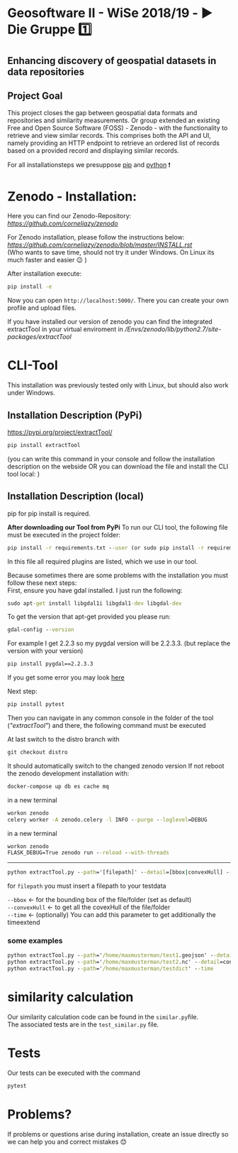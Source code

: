 # Geosoftware II - WiSe 2018/19 - :arrow_forward: Die Gruppe :one: 
## Enhancing discovery of geospatial datasets in data repositories

## Project Goal
This project closes the gap between geospatial data formats and repositories and similarity measurements.
Or group extended an existing Free and Open Source Software (FOSS) - Zenodo - with the functionality to retrieve and view similar records. This comprises both the API and UI, namely providing an HTTP endpoint to retrieve an
ordered list of records based on a provided record and displaying similar records.     
   
For all installationsteps we presuppose [pip](https://pip.pypa.io/en/stable/installing/) and [python](https://www.python.org/) :exclamation:
  
# Zenodo - Installation:      
Here you can find our Zenodo-Repository:   
*https://github.com/corneliazy/zenodo*   

For Zenodo installation, please follow the instructions below:    
*https://github.com/corneliazy/zenodo/blob/master/INSTALL.rst*   
(Who wants to save time, should not try it under Windows. On Linux its much faster and easier :wink: )
 
After installation execute:
```bat
pip install -e
```
Now you can open `http://localhost:5000/`. There you can create your own profile and upload files.

If you have installed our version of zenodo you can find the integrated extractTool in your virtual enviroment in */Envs/zenodo/lib/python2.7/site-packages/extractTool* 


# CLI-Tool   
This installation was previously tested only with Linux, but should also work under Windows.  

## Installation Description (PyPi)  
https://pypi.org/project/extractTool/  
```bat 
pip install extractTool
```  
   
(you can write this command in your console and follow the installation description on the webside OR    you can download the file and install the CLI tool local: )   
## Installation Description (local)
 
pip for pip install is required.   

**After downloading our Tool from PyPi** 
To run our CLI tool, the following file must be executed in the project folder:   
     
```bat 
pip install -r requirements.txt --user (or sudo pip install -r requirements.txt) 
```
   
In this file all required plugins are listed, which we use in our tool.      

Because sometimes there are some problems with the installation you must follow these next steps:   
First, ensure you have gdal installed. I just run the following:
```bat 
sudo apt-get install libgdal1i libgdal1-dev libgdal-dev
```
To get the version that apt-get provided you please run: 
```bat
gdal-config --version
``` 
For example I get 2.2.3 so my pygdal version will be 2.2.3.3. (but replace the version with your version)
```bat
pip install pygdal==2.2.3.3
```
If you get some error you may look [here](https://stackoverflow.com/questions/32066828/install-gdal-in-virtualenvwrapper-environment)

Next step:
```bat 
pip install pytest   
```      
Then you can navigate in any common console in the folder of the tool (*"extractTool"*) and
there, the following command must be executed

At last switch to the distro branch with
```bat
git checkout distro
```

It should automatically switch to the changed zenodo version
If not reboot the zenodo development installation with:
```bat
docker-compose up db es cache mq
```
in a new terminal 
```bat
workon zenodo
celery worker -A zenodo.celery -l INFO --purge --loglevel=DEBUG
```
in a new terminal
```bat
workon zenodo
FLASK_DEBUG=True zenodo run --reload --with-threads
```
-------------------------------
```bat 
python extractTool.py --path='[filepath]' --detail=[bbox|convexHull] --time
```
 for `filepath` you must insert a filepath to your testdata
 
`--bbox` &larr; for the bounding box of the file/folder (set as default)  
`--convexHull` &larr; to get all the covexHull of the file/folder   
`--time` &larr; (optionally) You can add this parameter to get additionally the timeextend   

### some examples
```bat
python extractTool.py --path='/home/maxmusterman/test1.geojson' --detail=bbox --time   
python extractTool.py --path='/home/maxmusterman/test2.nc' --detail=convexHull
python extractTool.py --path='/home/maxmusterman/testdict' --time
```
# similarity calculation

Our similarity calculation code can be found in the `similar.py`file.   
The associated tests are in the `test_similar.py` file.

# Tests

Our tests can be executed with the command 
```bat 
pytest
```

# Problems?
If problems or questions arise during installation, create an issue directly so we can help you and correct mistakes :blush:
